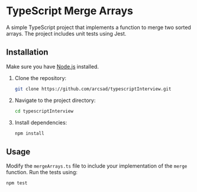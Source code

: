 # TypeScript Merge Arrays

A simple TypeScript project that implements a function to merge two sorted arrays. The project includes unit tests using Jest.

## Installation

Make sure you have [Node.js](https://nodejs.org/) installed.

1. Clone the repository:

    ```bash
    git clone https://github.com/arcsad/typescriptInterview.git
    ```

2. Navigate to the project directory:

    ```bash
    cd typescriptInterview
    ```

3. Install dependencies:

    ```bash
    npm install
    ```

## Usage

Modify the `mergeArrays.ts` file to include your implementation of the `merge` function. Run the tests using:

```bash
npm test
